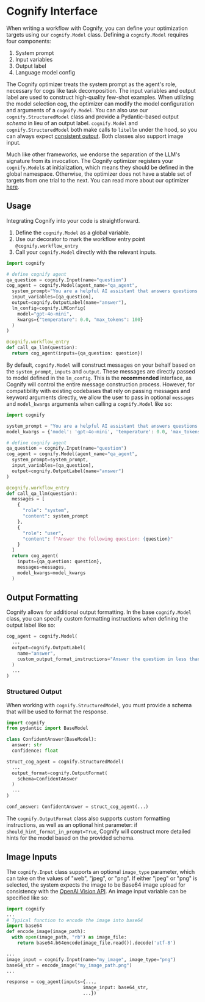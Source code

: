 # Cognify Interface

When writing a workflow with Cognify, you can define your optimization targets using our `cognify.Model` class. Defining a `cognify.Model` requires four components:
1. System prompt
2. Input variables
3. Output label
4. Language model config 

The Cognify optimizer treats the system prompt as the agent's role, necessary for cogs like task decomposition. The input variables and output label are used to construct high-quality few-shot examples. When utilizing the model selection cog, the optimizer can modify the model configuration and arguments of a `cognify.Model`. You can also use our `cognify.StructuredModel` class and provide a Pydantic-based output _schema_ in lieu of an output label. `cognify.Model` and `cognify.StructuredModel` both make calls to `litellm` under the hood, so you can always expect [consistent output](https://docs.litellm.ai/docs/completion/output). Both classes also support image input. 

Much like other frameworks, we endorse the separation of the LLM's signature from its invocation. The Cognify optimizer registers your `cognify.Model`s at initialization, which means they should be defined in the global namespace. Otherwise, the optimizer does not have a stable set of targets from one trial to the next. You can read more about our optimizer [here]().

## Usage

Integrating Cognify into your code is straightforward.
1. Define the `cognify.Model` as a global variable.
2. Use our decorator to mark the workflow entry point `@cognify.workflow_entry`
3. Call your `cognify.Model` directly with the relevant inputs.

```python
import cognify

# define cognify agent
qa_question = cognify.Input(name="question")
cog_agent = cognify.Model(agent_name="qa_agent",
  system_prompt="You are a helpful AI assistant that answers questions.",
  input_variables=[qa_question],
  output=cognify.OutputLabel(name="answer"),
  lm_config=cognify.LMConfig(
    model="gpt-4o-mini", 
    kwargs={"temperature": 0.0, "max_tokens": 100}
  )
)

@cognify.workflow_entry
def call_qa_llm(question):
  return cog_agent(inputs={qa_question: question})
```

By default, `cognify.Model` will construct messages on your behalf based on the `system_prompt`, `inputs` and `output`. These messages are directly passed to model defined in the `lm_config`. This is the **recommended** interface, as Cognify will control the entire message construction process. However, for compatibility with existing codebases that rely on passing messages and keyword arguments directly, we allow the user to pass in optional `messages` and `model_kwargs` arguments when calling a `cognify.Model` like so:


```python
import cognify

system_prompt = "You are a helpful AI assistant that answers questions."
model_kwargs = {'model': 'gpt-4o-mini', 'temperature': 0.0, 'max_tokens': 100}

# define cognify agent
qa_question = cognify.Input(name="question")
cog_agent = cognify.Model(agent_name="qa_agent",
  system_prompt=system_prompt,
  input_variables=[qa_question],
  output=cognify.OutputLabel(name="answer")
)

@cognify.workflow_entry
def call_qa_llm(question):
  messages = [
    {
      "role": "system",
      "content": system_prompt
    },
    {
      "role": "user",
      "content": f"Answer the following question: {question}"
    }
  ]
  return cog_agent(
    inputs={qa_question: question}, 
    messages=messages, 
    model_kwargs=model_kwargs
  )
```

## Output Formatting

Cognify allows for additional output formatting. In the base `cognify.Model` class, you can specify custom formatting instructions when defining the output label like so:
```python
cog_agent = cognify.Model(
  ...
  output=cognify.OutputLabel(
    name="answer", 
    custom_output_format_instructions="Answer the question in less than 10 words."
  )
  ...
)
```

### Structured Output

When working with `cognify.StructuredModel`, you must provide a schema that will be used to format the response.
```python
import cognify
from pydantic import BaseModel

class ConfidentAnswer(BaseModel):
  answer: str
  confidence: float

struct_cog_agent = cognify.StructuredModel(
  ...
  output_format=cognify.OutputFormat(
    schema=ConfidentAnswer
  )
  ...
)

conf_answer: ConfidentAnswer = struct_cog_agent(...)
```

The `cognify.OutputFormat` class also supports custom formatting instructions, as well as an optional hint parameter: if `should_hint_format_in_prompt=True`, Cognify will construct more detailed hints for the model based on the provided schema.

## Image Inputs

The `cognify.Input` class supports an optional `image_type` parameter, which can take on the values of "web", "jpeg", or "png". If either "jpeg" or "png" is selected, the system expects the image to be Base64 image upload for consistency with the [OpenAI Vision API](https://platform.openai.com/docs/guides/vision). An image input variable can be specified like so:
```python
import cognify
...
# Typical function to encode the image into base64
import base64
def encode_image(image_path):
  with open(image_path, "rb") as image_file:
    return base64.b64encode(image_file.read()).decode('utf-8')

...
image_input = cognify.Input(name="my_image", image_type="png")
base64_str = encode_image("my_image_path.png")
...

response = cog_agent(inputs={..., 
                            image_input: base64_str, 
                            ...})
```
